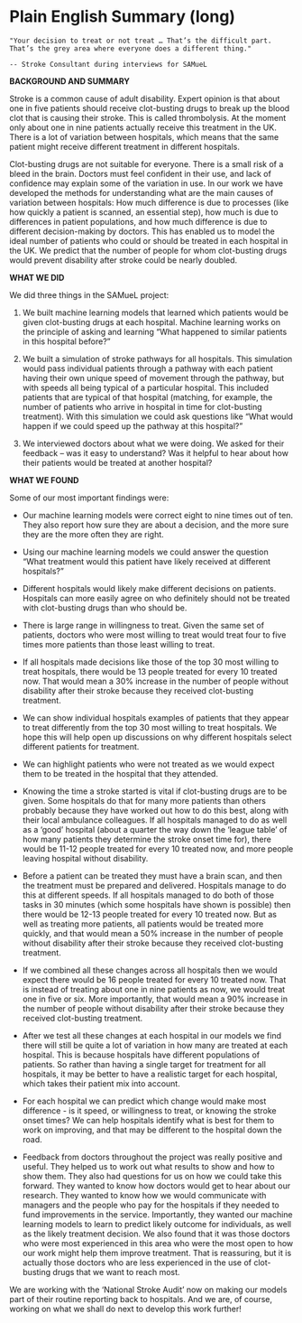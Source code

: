 # Plain English Summary (long)

```{epigraph}
"Your decision to treat or not treat … That’s the difficult part. That’s the grey area where everyone does a different thing."

-- Stroke Consultant during interviews for SAMueL
```

**BACKGROUND AND SUMMARY**

Stroke is a common cause of adult disability. Expert opinion is that about one in five patients should receive clot-busting drugs to break up the blood clot that is causing their stroke. This is called thrombolysis. At the moment only about one in nine patients actually receive this treatment in the UK. There is a lot of variation between hospitals, which means that the same patient might receive different treatment in different hospitals.

Clot-busting drugs are not suitable for everyone. There is a small risk of a bleed in the brain. Doctors must feel confident in their use, and lack of confidence may explain some of the variation in use. In our work we have developed the methods for understanding what are the main causes of variation between hospitals: How much difference is due to processes (like how quickly a patient is scanned, an essential step), how much is due to differences in patient populations, and how much difference is due to different decision-making by doctors. This has enabled us to model the ideal number of patients who could or should be treated in each hospital in the UK. We predict that the number of people for whom clot-busting drugs would prevent disability after stroke could be nearly doubled.


**WHAT WE DID**

We did three things in the SAMueL project:

1. We built machine learning models that learned which patients would be given clot-busting drugs at each hospital. Machine learning works on the principle of asking and learning “What happened to similar patients in this hospital before?”

2. We built a simulation of stroke pathways for all hospitals. This simulation would pass individual patients through a pathway with each patient having their own unique speed of movement through the pathway, but with speeds all being typical of a particular hospital. This included patients that are typical of that hospital (matching, for example, the number of patients who arrive in hospital in time for clot-busting treatment). With this simulation we could ask questions like “What would happen if we could speed up the pathway at this hospital?”

3. We interviewed doctors about what we were doing. We asked for their feedback – was it easy to understand? Was it helpful to hear about how their patients would be treated at another hospital?


**WHAT WE FOUND**

Some of our most important findings were:

* Our machine learning models were correct eight to nine times out of ten. They also report how sure they are about a decision, and the more sure they are the more often they are right.

* Using our machine learning models we could answer the question “What treatment would this patient have likely received at different hospitals?”

* Different hospitals would likely make different decisions on patients. Hospitals can more easily agree on who definitely should not be treated with clot-busting drugs than who should be.

* There is large range in willingness to treat. Given the same set of patients, doctors who were most willing to treat would treat four to five times more patients than those least willing to treat.

* If all hospitals made decisions like those of the top 30 most willing to treat hospitals, there would be 13 people treated for every 10 treated now. That would mean a 30% increase in the number of people without disability after their stroke because they received clot-busting treatment.

* We can show individual hospitals examples of patients that they appear to treat differently from the top 30 most willing to treat hospitals. We hope this will help open up discussions on why different hospitals select different patients for treatment.

* We can highlight patients who were not treated as we would expect them to be treated in the hospital that they attended. 

* Knowing the time a stroke started is vital if clot-busting drugs are to be given. Some hospitals do that for many more patients than others probably because they have worked out how to do this best, along with their local ambulance colleagues. If all hospitals managed to do as well as a ‘good’ hospital (about a quarter the way down the ‘league table’ of how many patients they determine the stroke onset time for), there would be 11-12 people treated for every 10 treated now, and more people leaving hospital without disability.

* Before a patient can be treated they must have a brain scan, and then the treatment must be prepared and delivered. Hospitals manage to do this at different speeds. If all hospitals managed to do both of those tasks in 30 minutes (which some hospitals have shown is possible) then there would be 12-13 people treated for every 10 treated now. But as well as treating more patients, all patients would be treated more quickly, and that would mean a 50% increase in the number of people without disability after their stroke because they received clot-busting treatment.

* If we combined all these changes across all hospitals then we would expect there would be 16 people treated for every 10 treated now. That is instead of treating about one in nine patients as now, we would treat one in five or six. More importantly, that would mean a 90% increase in the number of people without disability after their stroke because they received clot-busting treatment.

* After we test all these changes at each hospital in our models we find there will still be quite a lot of variation in how many are treated at each hospital. This is because hospitals have different populations of patients. So rather than having a single target for treatment for all hospitals, it may be better to have a realistic target for each hospital, which takes their patient mix into account.

* For each hospital we can predict which change would make most difference - is it speed, or willingness to treat, or knowing the stroke onset times? We can help hospitals identify what is best for them to work on improving, and that may be different to the hospital down the road.

* Feedback from doctors throughout the project was really positive and useful. They helped us to work out what results to show and how to show them. They also had questions for us on how we could take this forward. They wanted to know how doctors would get to hear about our research. They wanted to know how we would communicate with managers and the people who pay for the hospitals if they needed to fund improvements in the service. Importantly, they wanted our machine learning models to learn to predict likely outcome for individuals, as well as the likely treatment decision. We also found that it was those doctors who were most experienced in this area who were the most open to how our work might help them improve treatment. That is reassuring, but it is actually those doctors who are less experienced in the use of clot-busting drugs that we want to reach most.

We are working with the ‘National Stroke Audit’ now on making our models part of their routine reporting back to hospitals. And we are, of course, working on what we shall do next to develop this work further!
